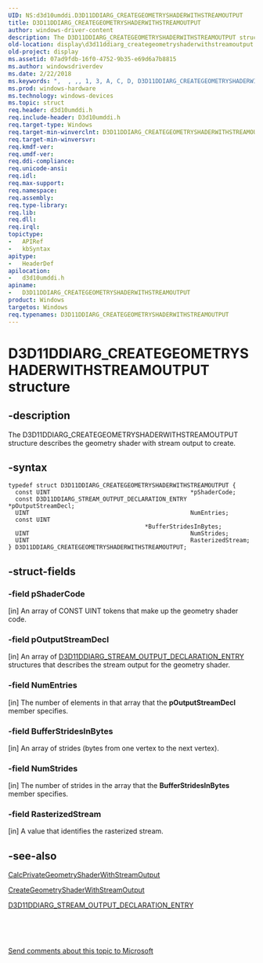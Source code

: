 ```yaml
---
UID: NS:d3d10umddi.D3D11DDIARG_CREATEGEOMETRYSHADERWITHSTREAMOUTPUT
title: D3D11DDIARG_CREATEGEOMETRYSHADERWITHSTREAMOUTPUT
author: windows-driver-content
description: The D3D11DDIARG_CREATEGEOMETRYSHADERWITHSTREAMOUTPUT structure describes the geometry shader with stream output to create.
old-location: display\d3d11ddiarg_creategeometryshaderwithstreamoutput.htm
old-project: display
ms.assetid: 07ad9fdb-16f0-4752-9b35-e69d6a7b8815
ms.author: windowsdriverdev
ms.date: 2/22/2018
ms.keywords: ",  , ,, 1, 3, A, C, D, D3D11DDIARG_CREATEGEOMETRYSHADERWITHSTREAMOUTPUT, D3D11DDIARG_CREATEGEOMETRYSHADERWITHSTREAMOUTPUT structure [Display Devices], E, G, H, I, M, O, P, R, S, T, U, UMDisplayDriver_Dx11param_Structs_6b81cccd-92f9-4135-8bcc-d523b514c45c.xml, W, Y, _, d3d10umddi/D3D11DDIARG_CREATEGEOMETRYSHADERWITHSTREAMOUTPUT, display.d3d11ddiarg_creategeometryshaderwithstreamoutput"
ms.prod: windows-hardware
ms.technology: windows-devices
ms.topic: struct
req.header: d3d10umddi.h
req.include-header: D3d10umddi.h
req.target-type: Windows
req.target-min-winverclnt: D3D11DDIARG_CREATEGEOMETRYSHADERWITHSTREAMOUTPUT is supported beginning with the Windows 7 operating system.
req.target-min-winversvr: 
req.kmdf-ver: 
req.umdf-ver: 
req.ddi-compliance: 
req.unicode-ansi: 
req.idl: 
req.max-support: 
req.namespace: 
req.assembly: 
req.type-library: 
req.lib: 
req.dll: 
req.irql: 
topictype:
-	APIRef
-	kbSyntax
apitype:
-	HeaderDef
apilocation:
-	d3d10umddi.h
apiname:
-	D3D11DDIARG_CREATEGEOMETRYSHADERWITHSTREAMOUTPUT
product: Windows
targetos: Windows
req.typenames: D3D11DDIARG_CREATEGEOMETRYSHADERWITHSTREAMOUTPUT
---
```


# D3D11DDIARG_CREATEGEOMETRYSHADERWITHSTREAMOUTPUT structure


## -description


The D3D11DDIARG_CREATEGEOMETRYSHADERWITHSTREAMOUTPUT structure describes the geometry shader with stream output to create. 


## -syntax


````
typedef struct D3D11DDIARG_CREATEGEOMETRYSHADERWITHSTREAMOUTPUT {
  const UINT                                        *pShaderCode;
  const D3D11DDIARG_STREAM_OUTPUT_DECLARATION_ENTRY *pOutputStreamDecl;
  UINT                                              NumEntries;
  const UINT                                        *BufferStridesInBytes;
  UINT                                              NumStrides;
  UINT                                              RasterizedStream;
} D3D11DDIARG_CREATEGEOMETRYSHADERWITHSTREAMOUTPUT;
````


## -struct-fields




### -field pShaderCode

[in] An array of CONST UINT tokens that make up the geometry shader code. 


### -field pOutputStreamDecl

[in] An array of <a href="..\d3d10umddi\ns-d3d10umddi-d3d11ddiarg_stream_output_declaration_entry.md">D3D11DDIARG_STREAM_OUTPUT_DECLARATION_ENTRY</a> structures that describes the stream output for the geometry shader. 


### -field NumEntries

[in] The number of elements in that array that the <b>pOutputStreamDecl</b> member specifies. 


### -field BufferStridesInBytes

[in] An array of strides (bytes from one vertex to the next vertex). 


### -field NumStrides

[in] The number of strides in the array that the <b>BufferStridesInBytes</b> member specifies. 


### -field RasterizedStream

[in] A value that identifies the rasterized stream. 


## -see-also

<a href="..\d3d10umddi\nc-d3d10umddi-pfnd3d10ddi_calcprivategeometryshaderwithstreamoutput.md">CalcPrivateGeometryShaderWithStreamOutput</a>



<a href="..\d3d10umddi\nc-d3d10umddi-pfnd3d10ddi_creategeometryshaderwithstreamoutput.md">CreateGeometryShaderWithStreamOutput</a>



<a href="..\d3d10umddi\ns-d3d10umddi-d3d11ddiarg_stream_output_declaration_entry.md">D3D11DDIARG_STREAM_OUTPUT_DECLARATION_ENTRY</a>



 

 

<a href="mailto:wsddocfb@microsoft.com?subject=Documentation%20feedback [display\display]:%20D3D11DDIARG_CREATEGEOMETRYSHADERWITHSTREAMOUTPUT structure%20 RELEASE:%20(2/22/2018)&amp;body=%0A%0APRIVACY STATEMENT%0A%0AWe use your feedback to improve the documentation. We don't use your email address for any other purpose, and we'll remove your email address from our system after the issue that you're reporting is fixed. While we're working to fix this issue, we might send you an email message to ask for more info. Later, we might also send you an email message to let you know that we've addressed your feedback.%0A%0AFor more info about Microsoft's privacy policy, see http://privacy.microsoft.com/en-us/default.aspx." title="Send comments about this topic to Microsoft">Send comments about this topic to Microsoft</a>

